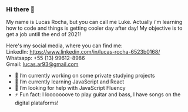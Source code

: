 ### Hi there 👋

<!--
**LukeZombie/LukeZombie** is a ✨ _special_ ✨ repository because its `README.md` (this file) appears on your GitHub profile.
-->
My name is Lucas Rocha, but you can call me Luke.
Actually i'm learning how to code and things is getting cooler day after day!
My objective is to get a job untill the end of 2021!<br/>

Here's my social media, where you can find me:<br/>
LinkedIn: https://www.linkedin.com/in/lucas-rocha-6523b0168/<br/>
Whatsapp: +55 (13) 99612-8986<br/>
Gmail: lucas.ar93@gmail.com<br/>

- 🔭 I’m currently working on some private studying projects<br/>
- 🌱 I’m currently learning JavaScript and React<br/>
- 🤔 I’m looking for help with JavaScript Fluency<br/>
- ⚡ Fun fact: I looooooove to play guitar and bass, I have songs on the digital plataforms!

